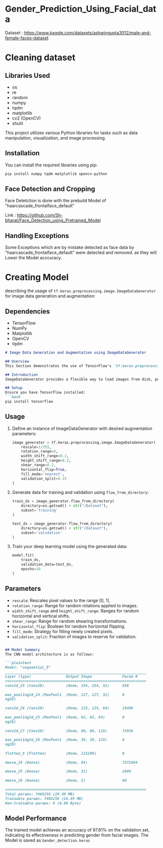 # Gender_Prediction_Using_Facial_data
Dataset : https://www.kaggle.com/datasets/ashwingupta3012/male-and-female-faces-dataset

# Cleaning dataset

## Libraries Used
- os
- re
- random
- numpy
- tqdm
- matplotlib
- cv2 (OpenCV)
- shutil

This project utilizes various Python libraries for tasks such as data manipulation, visualization, and image processing.

## Installation
You can install the required libraries using pip:
```bash
pip install numpy tqdm matplotlib opencv-python
```
## Face Detection and Cropping 
Face Detetction is done with the prebuild Model  of "haarcascade_frontalface_default"

Link : https://github.com/Sh-bharat/Face_Detection_using_Pretrained_Model
## Handling Exceptions 
Some Exceptions which are by mistake detected as face data by "haarcascade_frontalface_default" were detected and removed. as they will Lower the Model acccuracy.

# Creating Model

describing the usage of `tf.keras.preprocessing.image.ImageDataGenerator` for image data generation and augmentation:
## Dependencies
- TensorFlow
- NumPy
- Matplotlib
- OpenCV
- tqdm
```markdown
# Image Data Generation and Augmentation using ImageDataGenerator

## Overview
This Section demonstrates the use of TensorFlow's `tf.keras.preprocessing.image.ImageDataGenerator` for generating and augmenting image data. It's commonly used in deep learning projects.

## Introduction
ImageDataGenerator provides a flexible way to load images from disk, perform real-time data augmentation, and generate batches of images and labels for training deep learning models.

## Setup
Ensure you have TensorFlow installed:
```bash
pip install tensorflow
```

## Usage
1. Define an instance of ImageDataGenerator with desired augmentation parameters:
    ```python
    image_generator = tf.keras.preprocessing.image.ImageDataGenerator(
        rescale=1/255,
        rotation_range=4,
        width_shift_range=0.2,
        height_shift_range=0.2,
        shear_range=0.2,
        horizontal_flip=True,
        fill_mode='nearest',
        validation_split=0.15
    )
    ```

2. Generate data for training and validation using `flow_from_directory`:
    ```python
    train_ds = image_generator.flow_from_directory(
        directory=os.getcwd() + str("/Dataset"),
        subset='training'
    )

    test_ds = image_generator.flow_from_directory(
        directory=os.getcwd() + str("/Dataset"),
        subset='validation'
    )
    ```

3. Train your deep learning model using the generated data:
    ```python
    model.fit(
        train_ds,
        validation_data=test_ds,
        epochs=10
    )
    ```

## Parameters
- `rescale`: Rescales pixel values to the range [0, 1].
- `rotation_range`: Range for random rotations applied to images.
- `width_shift_range` and `height_shift_range`: Ranges for random horizontal and vertical shifts.
- `shear_range`: Range for random shearing transformations.
- `horizontal_flip`: Boolean for random horizontal flipping.
- `fill_mode`: Strategy for filling newly created pixels.
- `validation_split`: Fraction of images to reserve for validation.



```markdown

## Model Summary
The CNN model architecture is as follows:

```plaintext
Model: "sequential_9"
_________________________________________________________________
Layer (type)                Output Shape              Param #   
=================================================================
conv2d_25 (Conv2D)          (None, 254, 254, 32)      896       
                                                                 
max_pooling2d_24 (MaxPooli  (None, 127, 127, 32)      0         
ng2D)                                                           
                                                                 
conv2d_26 (Conv2D)          (None, 125, 125, 64)      18496     
                                                                 
max_pooling2d_25 (MaxPooli  (None, 62, 62, 64)        0         
ng2D)                                                           
                                                                 
conv2d_27 (Conv2D)          (None, 60, 60, 128)       73856     
                                                                 
max_pooling2d_26 (MaxPooli  (None, 30, 30, 128)       0         
ng2D)                                                           
                                                                 
flatten_8 (Flatten)         (None, 115200)            0         
                                                                 
dense_24 (Dense)            (None, 64)                7372864   
                                                                 
dense_25 (Dense)            (None, 32)                2080      
                                                                 
dense_26 (Dense)            (None, 2)                 66        
                                                                 
=================================================================
Total params: 7468258 (28.49 MB)
Trainable params: 7468258 (28.49 MB)
Non-trainable params: 0 (0.00 Byte)
```

## Model Performance
The trained model achieves an accuracy of 97.81% on the validation set, indicating its effectiveness in predicting gender from facial images.
The Model is saved as `Gender_detection.keras`
